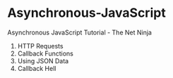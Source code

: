 # Asynchronous-JavaScript

Asynchronous JavaScript Tutorial - The Net Ninja

1. HTTP Requests
2. Callback Functions
3. Using JSON Data
4. Callback Hell
